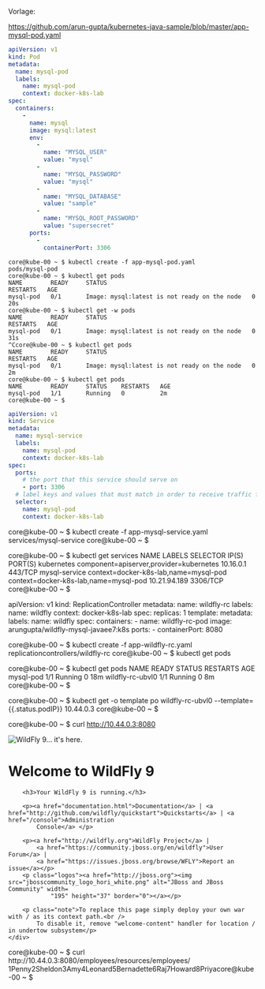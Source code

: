 Vorlage:

https://github.com/arun-gupta/kubernetes-java-sample/blob/master/app-mysql-pod.yaml

```yaml
apiVersion: v1
kind: Pod
metadata:
  name: mysql-pod
  labels:
    name: mysql-pod
    context: docker-k8s-lab
spec:
  containers: 
    - 
      name: mysql
      image: mysql:latest
      env: 
        - 
          name: "MYSQL_USER"
          value: "mysql"
        - 
          name: "MYSQL_PASSWORD"
          value: "mysql"
        - 
          name: "MYSQL_DATABASE"
          value: "sample"
        - 
          name: "MYSQL_ROOT_PASSWORD"
          value: "supersecret"
      ports: 
        - 
          containerPort: 3306
```

```console
core@kube-00 ~ $ kubectl create -f app-mysql-pod.yaml 
pods/mysql-pod
core@kube-00 ~ $ kubectl get pods
NAME        READY     STATUS                                         RESTARTS   AGE
mysql-pod   0/1       Image: mysql:latest is not ready on the node   0          20s
core@kube-00 ~ $ kubectl get -w pods
NAME        READY     STATUS                                         RESTARTS   AGE
mysql-pod   0/1       Image: mysql:latest is not ready on the node   0          31s
^Ccore@kube-00 ~ $ kubectl get pods
NAME        READY     STATUS                                         RESTARTS   AGE
mysql-pod   0/1       Image: mysql:latest is not ready on the node   0          2m
core@kube-00 ~ $ kubectl get pods
NAME        READY     STATUS    RESTARTS   AGE
mysql-pod   1/1       Running   0          2m
core@kube-00 ~ $ 
```

```yaml
apiVersion: v1
kind: Service
metadata: 
  name: mysql-service
  labels: 
    name: mysql-pod
    context: docker-k8s-lab
spec: 
  ports:
    # the port that this service should serve on
    - port: 3306
  # label keys and values that must match in order to receive traffic for this service
  selector: 
    name: mysql-pod
    context: docker-k8s-lab
```

core@kube-00 ~ $ kubectl create -f app-mysql-service.yaml 
services/mysql-service
core@kube-00 ~ $ 

core@kube-00 ~ $ kubectl get services
NAME            LABELS                                    SELECTOR                                IP(S)          PORT(S)
kubernetes      component=apiserver,provider=kubernetes   <none>                                  10.16.0.1      443/TCP
mysql-service   context=docker-k8s-lab,name=mysql-pod     context=docker-k8s-lab,name=mysql-pod   10.21.94.189   3306/TCP
core@kube-00 ~ $ 

apiVersion: v1
kind: ReplicationController
metadata:
  name: wildfly-rc
  labels:
    name: wildfly
    context: docker-k8s-lab
spec:
  replicas: 1
  template:
    metadata:
      labels:
        name: wildfly
    spec:
      containers:
      - name: wildfly-rc-pod
        image: arungupta/wildfly-mysql-javaee7:k8s
        ports:
        - containerPort: 8080

core@kube-00 ~ $ kubectl create -f app-wildfly-rc.yaml
replicationcontrollers/wildfly-rc
core@kube-00 ~ $ kubectl get pods

core@kube-00 ~ $ kubectl get pods
NAME               READY     STATUS    RESTARTS   AGE
mysql-pod          1/1       Running   0          18m
wildfly-rc-ubvl0   1/1       Running   0          8m
core@kube-00 ~ $ 

core@kube-00 ~ $ kubectl get -o template po wildfly-rc-ubvl0 --template={{.status.podIP}}
10.44.0.3
core@kube-00 ~ $ 

core@kube-00 ~ $ curl http://10.44.0.3:8080
<!--
  ~ JBoss, Home of Professional Open Source.
  ~ Copyright (c) 2014, Red Hat, Inc., and individual contributors
  ~ as indicated by the @author tags. See the copyright.txt file in the
  ~ distribution for a full listing of individual contributors.
  ~
  ~ This is free software; you can redistribute it and/or modify it
  ~ under the terms of the GNU Lesser General Public License as
  ~ published by the Free Software Foundation; either version 2.1 of
  ~ the License, or (at your option) any later version.
  ~
  ~ This software is distributed in the hope that it will be useful,
  ~ but WITHOUT ANY WARRANTY; without even the implied warranty of
  ~ MERCHANTABILITY or FITNESS FOR A PARTICULAR PURPOSE. See the GNU
  ~ Lesser General Public License for more details.
  ~
  ~ You should have received a copy of the GNU Lesser General Public
  ~ License along with this software; if not, write to the Free
  ~ Software Foundation, Inc., 51 Franklin St, Fifth Floor, Boston, MA
  ~ 02110-1301 USA, or see the FSF site: http://www.fsf.org.
  -->
<!DOCTYPE html PUBLIC "-//W3C//DTD HTML 4.01 Transitional//EN">

<html>
<head>
    <title>Welcome to WildFly 9</title>
    <link rel="shortcut icon" href="favicon.ico" type="image/x-icon">
    <link rel="StyleSheet" href="wildfly.css" type="text/css">
</head>

<body>
<div class="wrapper">
    <div class="content">
        <div class="logo">
                <img src="wildfly_logo.png" alt="WildFly 9... it's here." border="0" />
        </div>
        <h1>Welcome to WildFly 9</h1>

        <h3>Your WildFly 9 is running.</h3>

        <p><a href="documentation.html">Documentation</a> | <a href="http://github.com/wildfly/quickstart">Quickstarts</a> | <a href="/console">Administration
            Console</a> </p>

        <p><a href="http://wildfly.org">WildFly Project</a> |
            <a href="https://community.jboss.org/en/wildfly">User Forum</a> |
            <a href="https://issues.jboss.org/browse/WFLY">Report an issue</a></p>
        <p class="logos"><a href="http://jboss.org"><img src="jbosscommunity_logo_hori_white.png" alt="JBoss and JBoss Community" width=
                "195" height="37" border="0"></a></p>

        <p class="note">To replace this page simply deploy your own war with / as its context path.<br />
            To disable it, remove "welcome-content" handler for location / in undertow subsystem</p>
    </div>
</div>
</body>
</html>
core@kube-00 ~ $ curl http://10.44.0.3:8080/employees/resources/employees/
<?xml version="1.0" encoding="UTF-8" standalone="yes"?><collection><employee><id>1</id><name>Penny</name></employee><employee><id>2</id><name>Sheldon</name></employee><employee><id>3</id><name>Amy</name></employee><employee><id>4</id><name>Leonard</name></employee><employee><id>5</id><name>Bernadette</name></employee><employee><id>6</id><name>Raj</name></employee><employee><id>7</id><name>Howard</name></employee><employee><id>8</id><name>Priya</name></employee></collection>core@kube-00 ~ $ 


